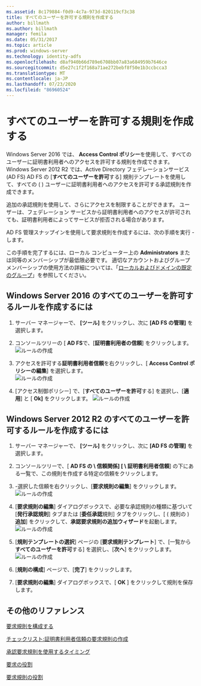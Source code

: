 ```yaml
---
ms.assetid: 8c179884-f0d9-4c7a-973d-820119cf3c38
title: すべてのユーザーを許可する規則を作成する
author: billmath
ms.author: billmath
manager: femila
ms.date: 05/31/2017
ms.topic: article
ms.prod: windows-server
ms.technology: identity-adfs
ms.openlocfilehash: d8af940b66d789e6708bb07a83a684959b7646ce
ms.sourcegitcommit: d5e27c1f2f168a71ae272bebf8f50e1b3ccbcca3
ms.translationtype: MT
ms.contentlocale: ja-JP
ms.lasthandoff: 07/23/2020
ms.locfileid: "86960524"
---
```

# <a name="create-a-rule-to-permit-all-users"></a>すべてのユーザーを許可する規則を作成する

Windows Server 2016 では、 **Access Control ポリシー**を使用して、すべてのユーザーに証明書利用者へのアクセスを許可する規則を作成できます。  Windows Server 2012 R2 では、Active Directory フェデレーションサービス (AD FS) AD FS の [**すべてのユーザーを許可**する] 規則テンプレートを使用して、すべての \( \) ユーザーに証明書利用者へのアクセスを許可する承認規則を作成できます。 

追加の承認規則を使用して、さらにアクセスを制限することができます。 ユーザーは、フェデレーション サービスから証明書利用者へのアクセスが許可されても、証明書利用者によってサービスが拒否される場合があります。  
  
AD FS 管理スナップインを使用して要求規則を作成するには、次の手順を実行 \- します。  
  
この手順を完了するには、ローカル コンピューター上の **Administrators** または同等のメンバーシップが最低限必要です。  適切なアカウントおよびグループメンバーシップの使用方法の詳細については、「[ローカルおよびドメインの既定のグループ](https://go.microsoft.com/fwlink/?LinkId=83477)」を参照してください。 

## <a name="to-create-a-rule-to-permit-all-users-in-windows-server-2016"></a>Windows Server 2016 のすべてのユーザーを許可するルールを作成するには

1.  サーバー マネージャーで、 **[ツール]** をクリックし、次に **[AD FS の管理]** を選択します。  
  
2.  コンソールツリーの [ **AD FS**で、[**証明書利用者の信頼**] をクリックします。 
![ルールの作成](media/Create-a-Rule-to-Permit-All-Users/permitall1.PNG)

3.  アクセスを許可する**証明書利用者信頼**を右クリックし、[ **Access Control ポリシーの編集**] を選択します。  
![ルールの作成](media/Create-a-Rule-to-Permit-All-Users/permitall2.PNG)

4. [アクセス制御ポリシー] で、[**すべてのユーザーを許可**する] を選択し、[**適用**] と [ **Ok]** をクリックします。
![ルールの作成](media/Create-a-Rule-to-Permit-All-Users/permitall3.PNG)
  
## <a name="to-create-a-rule-to-permit-all-users-in-windows-server-2012-r2"></a>Windows Server 2012 R2 のすべてのユーザーを許可するルールを作成するには 
  
1.  サーバー マネージャーで、 **[ツール]** をクリックし、次に **[AD FS の管理]** を選択します。  
  
2.  コンソールツリーで、[ **AD FS の \\ 信頼関係] [ \\ 証明書利用者信頼**] の下にある一覧で、この規則を作成する特定の信頼をクリックします。  

3.  \-選択した信頼を右クリックし、[**要求規則の編集**] をクリックします。  
![ルールの作成](media/Create-a-Rule-to-Permit-All-Users/permitall4.PNG)  

4.  [**要求規則の編集**] ダイアログボックスで、必要な承認規則の種類に基づいて [**発行承認規則**] タブまたは [**委任承認**規則] タブをクリックし、[ \( 規則の \) **追加**] をクリックして、**承認要求規則の追加ウィザード**を起動します。  
![ルールの作成](media/Create-a-Rule-to-Permit-All-Users/permitall5.PNG)  
5.  [**規則テンプレートの選択**] ページの [**要求規則テンプレート**] で、[一覧から**すべてのユーザーを許可**する] を選択し、[**次へ**] をクリックします。  
![ルールの作成](media/Create-a-Rule-to-Permit-All-Users/permitall6.PNG)    
6.  [**規則の構成**] ページで、[**完了**] をクリックします。  
  
7.  [**要求規則の編集**] ダイアログボックスで、[ **OK** ] をクリックして規則を保存します。  

## <a name="additional-references"></a>その他のリファレンス 
[要求規則を構成する](Configure-Claim-Rules.md)  
 
[チェックリスト:証明書利用者信頼の要求規則の作成](/previous-versions/windows/it-pro/windows-server-2012-R2-and-2012/ee913578(v=ws.11))  
  
[承認要求規則を使用するタイミング](../../ad-fs/technical-reference/When-to-Use-an-Authorization-Claim-Rule.md)  

[要求の役割](../../ad-fs/technical-reference/The-Role-of-Claims.md)  
  
[要求規則の役割](../../ad-fs/technical-reference/The-Role-of-Claim-Rules.md)  
